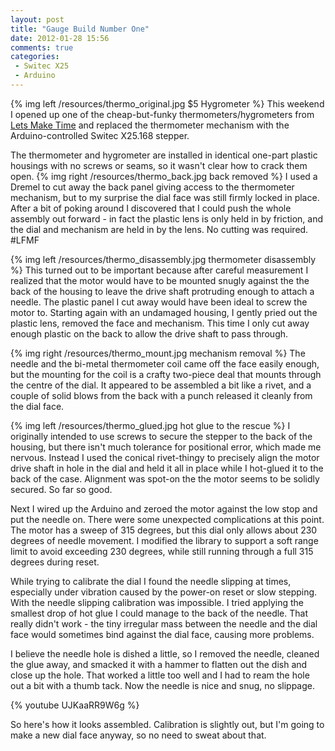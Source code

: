 ```yaml
---
layout: post
title: "Gauge Build Number One"
date: 2012-01-28 15:56
comments: true
categories:
 - Switec X25
 - Arduino
---
```


{% img left /resources/thermo_original.jpg $5 Hygrometer %}
This weekend I opened up one of the cheap-but-funky thermometers/hygrometers
from [Lets Make Time](http://www.letsmaketime.com.au)
and replaced the thermometer mechanism with the 
Arduino-controlled Switec X25.168 stepper.

The thermometer and hygrometer are installed
in identical one-part plastic housings with no screws
or seams, so it wasn't clear how to crack them open.
{% img right /resources/thermo_back.jpg back removed %}
I used a Dremel to cut away the back panel giving access to the
thermometer mechanism, but to my surprise the dial face was still firmly
locked in place.  After a bit
of poking around I discovered that I could push the whole assembly out
forward - in fact the plastic lens is only held in by friction, and 
the dial and mechanism are held in by the lens.  No cutting was
required.  #LFMF

{% img left /resources/thermo_disassembly.jpg thermometer disassembly %}
This turned out to be important because after careful measurement I realized
that the motor would have to be mounted snugly against the the back of the housing to
leave the drive shaft protruding enough to attach a needle.  The plastic panel I cut away
would have been ideal to screw the motor to.
Starting again with an undamaged housing, I gently pried out the plastic lens, removed the face and mechanism.
This time I only cut away enough plastic on the back to allow the drive shaft to pass through.

{% img right /resources/thermo_mount.jpg mechanism removal %}
The needle and the bi-metal thermometer coil came off the face easily enough, but the mounting for the coil
is a crafty two-piece deal that mounts through the centre of the dial.  It appeared to be
assembled a bit like a rivet, and a couple of solid blows from the back with a punch 
released it cleanly from the dial face.

{% img left /resources/thermo_glued.jpg hot glue to the rescue %}
I originally intended to use screws to secure the stepper to the back of the housing, but 
there isn't much tolerance for positional
error, which made me nervous.  Instead I used the conical rivet-thingy to precisely align the motor drive shaft in hole in the dial and held it all in place while I hot-glued it to the back of the case.  Alignment was spot-on the the motor seems to be solidly secured.  So far so good.

Next I wired up the Arduino and zeroed the motor against the low stop and put the needle on.
There were some unexpected complications at this point.
The motor has a sweep of 315 degrees, but this dial only 
allows about 230 degrees of needle movement.  I modified the library to support a
soft range limit to avoid exceeding 230 degrees, while still running through a full 315
degrees during reset.

While trying to calibrate the dial I found the needle slipping at times, especially under
vibration caused by the power-on reset or slow stepping.  With the needle slipping calibration 
was impossible. I tried applying the smallest drop of hot glue I could manage to the back of the needle.  That really didn't work - the tiny irregular mass between the needle and the dial face would sometimes
bind against the dial face, causing more problems.  

I believe the needle hole is dished a little, so I removed the needle, cleaned the glue away,
and smacked it with a hammer to flatten out the dish and close up the hole.  That worked
a little too well and I had to ream the hole out a bit with a thumb tack.  Now the needle
is nice and snug, no slippage.

{% youtube UJKaaRR9W6g %}

So here's how it looks assembled.  Calibration is slightly out, but I'm going to make 
a new dial face anyway, so no need to sweat about that.

